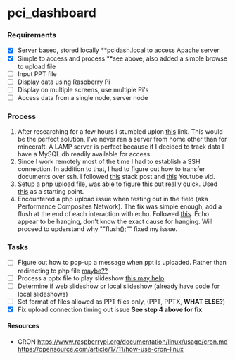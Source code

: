 # pci_dashboard

### Requirements

- [x] Server based, stored locally **pcidash.local to access Apache server
- [x] Simple to access and process **see above, also added a simple browse to upload file
- [ ] Input PPT file 
- [ ] Display data using Raspberry Pi
- [ ] Display on multiple screens, use multiple Pi's
- [ ] Access data from a single node, server node

### Process

1. After researching for a few hours I stumbled uplon [this](https://randomnerdtutorials.com/raspberry-pi-apache-mysql-php-lamp-server/) link. This would be the perfect solution, I've never ran a server from home other than for minecraft. A LAMP server is perfect because if I decided to track data I have a MySQL db readily available for access.
2. Since I work remotely most of the time I had to establish a SSH connection. In addition to that, I had to figure out how to transfer documents over ssh. I followed [this](https://unix.stackexchange.com/questions/188285/how-to-copy-a-file-from-a-remote-server-to-a-local-machine) stack post and [this](https://www.youtube.com/watch?v=q2OHvlr081s&t=408s) Youtube vid.
3. Setup a php upload file, was able to figure this out really quick. Used [this](https://www.w3schools.com/php/php_file_upload.asp) as a starting point.
4. Encountered a php upload issue when testing out in the field (aka Performance Composites Network). The fix was simple enough, add a flush at the end of each interaction with echo. Followed [this](https://stackoverflow.com/questions/11871301/php-possible-to-trickle-output-to-browser-while-waiting-for-database-query-to-e). Echo appear to be hanging, don't know the exact cause for hanging. Will proceed to upderstand why ""flush();"" fixed my issue.


### Tasks
- [ ] Figure out how to pop-up a message when ppt is uploaded. Rather than redirecting to php file [maybe??](https://www.geeksforgeeks.org/how-to-pop-an-alert-message-box-using-php/)
- [ ] Process a pptx file to play slideshow [this may help](https://stackoverflow.com/questions/21523267/how-to-convert-pptx-files-to-jpg-or-png-for-each-slide-on-linux)
- [ ] Determine if web slideshow or local slideshow (already have code for local slideshows)
- [ ] Set format of files allowed as PPT files only, (PPT, PPTX, **WHAT ELSE?**)
- [x] Fix upload connection timing out issue **See step 4 above for fix**

#### Resources
- CRON https://www.raspberrypi.org/documentation/linux/usage/cron.md https://opensource.com/article/17/11/how-use-cron-linux
